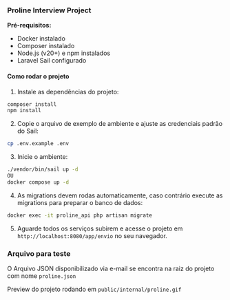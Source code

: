 ### Proline Interview Project

**Pré-requisitos:**  
- Docker instalado  
- Composer instalado  
- Node.js (v20+) e npm instalados  
- Laravel Sail configurado

#### Como rodar o projeto

1. Instale as dependências do projeto:
  ```bash
  composer install
  npm install
  ```

2. Copie o arquivo de exemplo de ambiente e ajuste as credenciais padrão do Sail:
  ```bash
  cp .env.example .env
  ```

3. Inicie o ambiente:
  ```bash
  ./vendor/bin/sail up -d
  OU
  docker compose up -d
  ```

4. As migrations devem rodas automaticamente, caso contrário execute as migrations para preparar o banco de dados:
  ```bash
  docker exec -it proline_api php artisan migrate
  ```

5. Aguarde todos os serviços subirem e acesse o projeto em `http://localhost:8080/app/envio` no seu navegador.


### Arquivo para teste

O Arquivo JSON disponibilizado via e-mail se encontra na raiz do projeto com nome `proline.json`

Preview do projeto rodando em `public/internal/proline.gif`